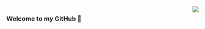 
<a href="#">
<img align="right" src="https://github-readme-stats.vercel.app/api?username=ngnquan&count_private=true&show_icons=true&hide_border=true&icon_color=586069&title_color=a0a9af&hide=contribs">
</a>


### Welcome to my GitHub 👋
<!--
**ngnquan/ngnquan** is a ✨ _special_ ✨ repository because its `README.md` (this file) appears on your GitHub profile.

Here are some ideas to get you started:

- 🔭 I’m currently working on ...
- 🌱 I’m currently learning ...
- 👯 I’m looking to collaborate on ...
- 🤔 I’m looking for help with ...
- 💬 Ask me about ...
- 📫 How to reach me: ...
- 😄 Pronouns: ...
- ⚡ Fun fact: ...
-->
